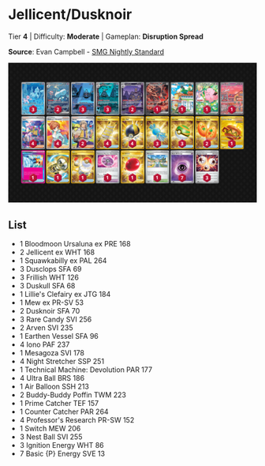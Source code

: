 # Jellicent/Dusknoir

Tier **4** | Difficulty: **Moderate** | Gameplan: **Disruption Spread**

**Source**: Evan Campbell - [SMG Nightly Standard](https://play.limitlesstcg.com/tournament/68b48109827e9d163f833f0e/player/evancampbell94/decklist)

![decklist](../../!Images/Standard/18SVI-BBWF/Jellicent-Dusknoir.png)

## List
* 1 Bloodmoon Ursaluna ex PRE 168
* 2 Jellicent ex WHT 168
* 1 Squawkabilly ex PAL 264
* 3 Dusclops SFA 69
* 3 Frillish WHT 126
* 3 Duskull SFA 68
* 1 Lillie's Clefairy ex JTG 184
* 1 Mew ex PR-SV 53
* 2 Dusknoir SFA 70
* 3 Rare Candy SVI 256
* 2 Arven SVI 235
* 1 Earthen Vessel SFA 96
* 4 Iono PAF 237
* 1 Mesagoza SVI 178
* 4 Night Stretcher SSP 251
* 1 Technical Machine: Devolution PAR 177
* 4 Ultra Ball BRS 186
* 1 Air Balloon SSH 213
* 2 Buddy-Buddy Poffin TWM 223
* 1 Prime Catcher TEF 157
* 1 Counter Catcher PAR 264
* 4 Professor's Research PR-SW 152
* 1 Switch MEW 206
* 3 Nest Ball SVI 255
* 3 Ignition Energy WHT 86
* 7 Basic {P} Energy SVE 13